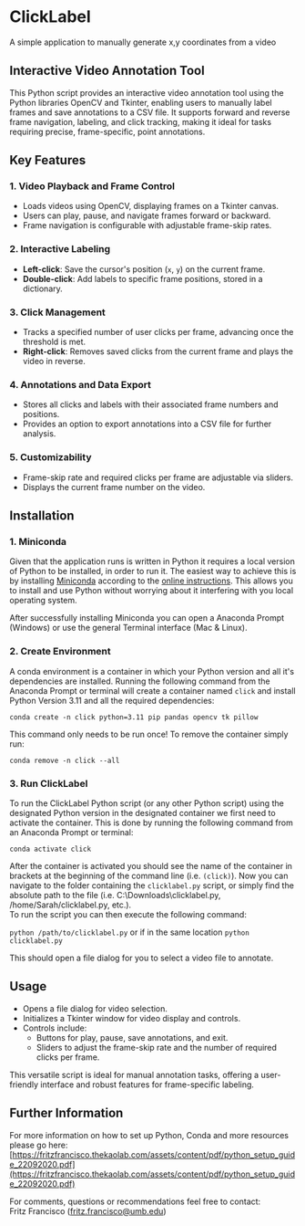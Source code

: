 # ClickLabel
A simple application to manually generate x,y coordinates from a video

## Interactive Video Annotation Tool

This Python script provides an interactive video annotation tool using the Python libraries OpenCV and Tkinter, enabling users to manually label frames and save annotations to a CSV file. It supports forward and reverse frame navigation, labeling, and click tracking, making it ideal for tasks requiring precise, frame-specific, point annotations.

## Key Features

### 1. Video Playback and Frame Control
- Loads videos using OpenCV, displaying frames on a Tkinter canvas.
- Users can play, pause, and navigate frames forward or backward.
- Frame navigation is configurable with adjustable frame-skip rates.

### 2. Interactive Labeling
- **Left-click**: Save the cursor's position (`x`, `y`) on the current frame.
- **Double-click**: Add labels to specific frame positions, stored in a dictionary.

### 3. Click Management
- Tracks a specified number of user clicks per frame, advancing once the threshold is met.
- **Right-click**: Removes saved clicks from the current frame and plays the video in reverse.

### 4. Annotations and Data Export
- Stores all clicks and labels with their associated frame numbers and positions.
- Provides an option to export annotations into a CSV file for further analysis.

### 5. Customizability
- Frame-skip rate and required clicks per frame are adjustable via sliders.
- Displays the current frame number on the video.

## Installation 

### 1. Miniconda
Given that the application runs is written in Python it requires a local version of Python to be installed, in order to run it. The easiest way to achieve this is by installing [Miniconda](https://docs.anaconda.com/miniconda/) according to the [online instructions](https://docs.anaconda.com/miniconda/install/). This allows you to install and use Python without worrying about it interfering with you local operating system. 

After successfully installing Miniconda you can open a Anaconda Prompt (Windows) or use the general Terminal interface (Mac & Linux).

### 2. Create Environment 
A conda environment is a container in which your Python version and all it's dependencies are installed. Running the following command from the Anaconda Prompt or terminal will create a container named `click` and install Python Version 3.11 and all the required dependencies:

```conda create -n click python=3.11 pip pandas opencv tk pillow```

This command only needs to be run once! To remove the container simply run:

```conda remove -n click --all```

### 3. Run ClickLabel
To run the ClickLabel Python script (or any other Python script) using the designated Python version in the designated container we first need to activate the container. This is done by running the following command from an Anaconda Prompt or terminal:

```conda activate click```

After the container is activated you should see the name of the container in brackets at the beginning of the command line (i.e. ```(click)```).
Now you can navigate to the folder containing the ```clicklabel.py``` script, or simply find the absolute path to the file (i.e. C:\Downloads\clicklabel.py, /home/Sarah/clicklabel.py, etc.).  
To run the script you can then execute the following command:

```python /path/to/clicklabel.py``` or if in the same location ```python clicklabel.py```

This should open a file dialog for you to select a video file to annotate. 


## Usage
- Opens a file dialog for video selection.
- Initializes a Tkinter window for video display and controls.
- Controls include:
  - Buttons for play, pause, save annotations, and exit.
  - Sliders to adjust the frame-skip rate and the number of required clicks per frame.

This versatile script is ideal for manual annotation tasks, offering a user-friendly interface and robust features for frame-specific labeling.

## Further Information
For more information on how to set up Python, Conda and more resources please go here: [https://fritzfrancisco.thekaolab.com/assets/content/pdf/python_setup_guide_22092020.pdf](https://fritzfrancisco.thekaolab.com/assets/content/pdf/python_setup_guide_22092020.pdf)

For comments, questions or recommendations feel free to contact:  
Fritz Francisco (<a href="mailto:fritz.francisco@umb.edu">fritz.francisco@umb.edu</a>)
